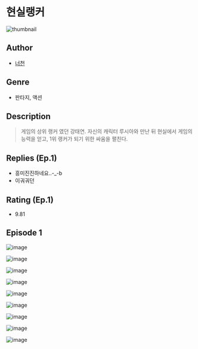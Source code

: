 # 현실랭커
![thumbnail](https://image-comic.pstatic.net/user_contents_data/challenge_comic/2023/05/24/upload_3618754679254114615_480x623.jpeg)

## Author
- [너천](https://comic.naver.com/artistTitle?id=367096)

## Genre
- 판타지, 액션

## Description
> 게임의 상위 랭커 였던 강태연. 자신의 캐릭터 루시아와 만난 뒤 현실에서 게임의 능력을 얻고, 1위 랭커가 되기 위한 싸움을 펼친다.

## Replies (Ep.1)
- 흥미진진하네요..-_-b
- 이궈궈던

## Rating (Ep.1)
- 9.81

## Episode 1
![image](https://image-comic.pstatic.net/user_contents_data/challenge_comic/2023/05/24/367096/upload_7161116171074418533.jpeg)

![image](https://image-comic.pstatic.net/user_contents_data/challenge_comic/2023/05/24/367096/upload_7306590325440985185.jpeg)

![image](https://image-comic.pstatic.net/user_contents_data/challenge_comic/2023/05/24/367096/upload_3835208936330702900.jpeg)

![image](https://image-comic.pstatic.net/user_contents_data/challenge_comic/2023/05/24/367096/upload_7148680667972264504.jpeg)

![image](https://image-comic.pstatic.net/user_contents_data/challenge_comic/2023/05/24/367096/upload_7220786640525026657.jpeg)

![image](https://image-comic.pstatic.net/user_contents_data/challenge_comic/2023/05/24/367096/upload_7291385388821996340.jpeg)

![image](https://image-comic.pstatic.net/user_contents_data/challenge_comic/2023/05/24/367096/upload_7076905652704130659.jpeg)

![image](https://image-comic.pstatic.net/user_contents_data/challenge_comic/2023/05/24/367096/upload_7233688529056380004.jpeg)

![image](https://image-comic.pstatic.net/user_contents_data/challenge_comic/2023/05/24/367096/upload_3487248896801321268.jpeg)
